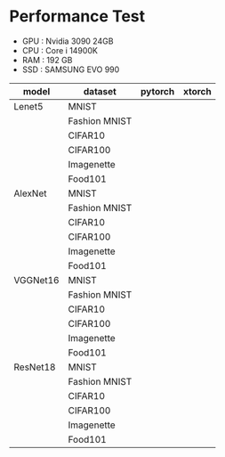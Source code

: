 # Performance Test

- GPU : Nvidia 3090 24GB
- CPU : Core i 14900K
- RAM : 192 GB
- SSD : SAMSUNG EVO 990

| model    | dataset       | pytorch | xtorch |
|----------|---------------|---------|--------|
| Lenet5   | MNIST         |         |        |
|          | Fashion MNIST |         |        |
|          | CIFAR10       |         |        |
|          | CIFAR100      |         |        |
|          | Imagenette    |         |        |
|          | Food101       |         |        |
| AlexNet  | MNIST         |         |        |
|          | Fashion MNIST |         |        |
|          | CIFAR10       |         |        |
|          | CIFAR100      |         |        |
|          | Imagenette    |         |        |
|          | Food101       |         |        |
| VGGNet16 | MNIST         |         |        |
|          | Fashion MNIST |         |        |
|          | CIFAR10       |         |        |
|          | CIFAR100      |         |        |
|          | Imagenette    |         |        |
|          | Food101       |         |        |
| ResNet18 | MNIST         |         |        |
|          | Fashion MNIST |         |        |
|          | CIFAR10       |         |        |
|          | CIFAR100      |         |        |
|          | Imagenette    |         |        |
|          | Food101       |         |        |



